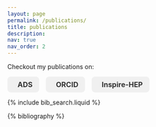 ```yaml
---
layout: page
permalink: /publications/
title: publications
description: 
nav: true
nav_order: 2
---
```


<!-- _pages/publications.md -->

<!-- Bibsearch Feature -->



<!-- Ensure Font Awesome and/or Academicons are included in your project -->
<link href="https://cdnjs.cloudflare.com/ajax/libs/font-awesome/6.0.0-beta3/css/all.min.css" rel="stylesheet">
<link href="https://cdnjs.cloudflare.com/ajax/libs/academicons/1.8.6/css/academicons.min.css" rel="stylesheet">

<!-- Fancy Links Section -->
<p>Checkout my publications on:</p>

<p style="display: flex; gap: 15px;">
    <!-- ADS Link -->
    <a href="https://ui.adsabs.harvard.edu/public-libraries/GSi9KwB6TamcOuJGuVaDpw" target="_blank" class="icon-link">
        <span class="icon">
            <i class="ai ai-ads" style="font-size: 20px;"></i>
        </span>
        <span class="text">ADS</span>
    </a>
    <!-- ORCID Link -->
    <a href="https://orcid.org/0000-0002-2536-7752" target="_blank" class="icon-link">
        <span class="icon">
            <i class="ai ai-orcid" style="font-size: 20px;"></i>
        </span>
        <span class="text">ORCID</span>
    </a>
    <!-- Inspire-HEP Link -->
    <a href="https://inspirehep.net/literature?q=f%20a%20baibhav" target="_blank" class="icon-link">
        <span class="icon">
            <i class="ai ai-inspire" style="font-size: 20px;"></i>
        </span>
        <span class="text">Inspire-HEP</span>
    </a>
</p>



<!-- Inline CSS for Fancy Link Styling -->
<style>
    /* Styling for Icon Links */
    .icon-link {
        display: flex;
        align-items: center;
        gap: 8px;
        padding: 8px 15px;
        background-color: #f0f0f0;
        color: #333;
        text-decoration: none;
        border-radius: 8px;
        transition: background-color 0.3s ease, color 0.3s ease;
        font-weight: bold;
    }

    /* Hover Effect */
    .icon-link:hover {
        background-color: #007bff;
        color: #fff;
    }

    /* Icon Spacing and Sizing */
    .icon {
        display: inline-block;
    }
    
    .text {
        font-size: 16px;
    }
</style>




{% include bib_search.liquid %}
<div class="publications">

{% bibliography %}

</div>
